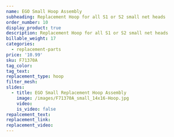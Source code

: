 ```yaml
---
name: EGO Small Hoop Assembly
subheading: Replacement Hoop for all S1 or S2 small net heads
order_number: 10
display_product: true
description: Replacement Hoop for all S1 or S2 small net heads
billable_weight: 17
categories:
  - replacement-parts
price: '10.99'
sku: F71370A
tag_color:
tag_text:
replacement_type: hoop
filter_mesh:
slides:
  - title: EGO Small Replacement Hoop Assembly
    image: /images/F71370A_small_14x16-Hoop.jpg
    video:
    is_video: false
repalcement_text:
replacement_link:
replacement_video:
---
```


